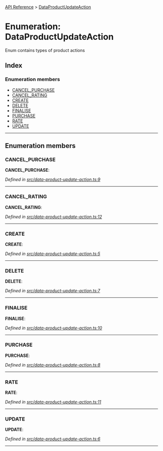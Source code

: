 [API Reference](../README.md) > [DataProductUpdateAction](../enums/dataproductupdateaction.md)

# Enumeration: DataProductUpdateAction

Enum contains types of product actions

## Index

### Enumeration members

* [CANCEL_PURCHASE](dataproductupdateaction.md#cancel_purchase)
* [CANCEL_RATING](dataproductupdateaction.md#cancel_rating)
* [CREATE](dataproductupdateaction.md#create)
* [DELETE](dataproductupdateaction.md#delete)
* [FINALISE](dataproductupdateaction.md#finalise)
* [PURCHASE](dataproductupdateaction.md#purchase)
* [RATE](dataproductupdateaction.md#rate)
* [UPDATE](dataproductupdateaction.md#update)

---

## Enumeration members

<a id="cancel_purchase"></a>

###  CANCEL_PURCHASE

**CANCEL_PURCHASE**: 

*Defined in [src/data-product-update-action.ts:9](https://github.com/repux/repux-web3-api/blob/5ff278a/src/data-product-update-action.ts#L9)*

___
<a id="cancel_rating"></a>

###  CANCEL_RATING

**CANCEL_RATING**: 

*Defined in [src/data-product-update-action.ts:12](https://github.com/repux/repux-web3-api/blob/5ff278a/src/data-product-update-action.ts#L12)*

___
<a id="create"></a>

###  CREATE

**CREATE**: 

*Defined in [src/data-product-update-action.ts:5](https://github.com/repux/repux-web3-api/blob/5ff278a/src/data-product-update-action.ts#L5)*

___
<a id="delete"></a>

###  DELETE

**DELETE**: 

*Defined in [src/data-product-update-action.ts:7](https://github.com/repux/repux-web3-api/blob/5ff278a/src/data-product-update-action.ts#L7)*

___
<a id="finalise"></a>

###  FINALISE

**FINALISE**: 

*Defined in [src/data-product-update-action.ts:10](https://github.com/repux/repux-web3-api/blob/5ff278a/src/data-product-update-action.ts#L10)*

___
<a id="purchase"></a>

###  PURCHASE

**PURCHASE**: 

*Defined in [src/data-product-update-action.ts:8](https://github.com/repux/repux-web3-api/blob/5ff278a/src/data-product-update-action.ts#L8)*

___
<a id="rate"></a>

###  RATE

**RATE**: 

*Defined in [src/data-product-update-action.ts:11](https://github.com/repux/repux-web3-api/blob/5ff278a/src/data-product-update-action.ts#L11)*

___
<a id="update"></a>

###  UPDATE

**UPDATE**: 

*Defined in [src/data-product-update-action.ts:6](https://github.com/repux/repux-web3-api/blob/5ff278a/src/data-product-update-action.ts#L6)*

___

